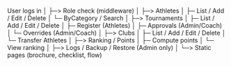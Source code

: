 User logs in
   │
   ├─> Role check (middleware)
   │
   ├─> Athletes
   │       ├─ List / Add / Edit / Delete
   │       └─ ByCategory / Search
   │
   ├─> Tournaments
   │       ├─ List / Add / Edit / Delete
   │       ├─ Register (Athletes)
   │       ├─ Approvals (Admin/Coach)
   │       └─ Overrides (Admin/Coach)
   │
   ├─> Clubs
   │       ├─ List / Add / Edit / Delete
   │       └─ Transfer Athletes
   │
   ├─> Ranking / Points
   │       ├─ Compute points
   │       └─ View ranking
   │
   ├─> Logs / Backup / Restore (Admin only)
   │
   └─> Static pages (brochure, checklist, flow)
